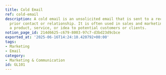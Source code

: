 ```yaml
---
title: Cold Email
ref: cold-email
description: A cold email is an unsolicited email that is sent to a recipient without
  prior contact or relationship. It is often used in sales and marketing to introduce
  a product, service, or idea to potential customers or clients.
notion_page_id: 214d6625-c679-8003-97c7-d3bd23d9cbce
exported_at: '2025-06-16T14:24:10.420792+00:00'
tags:
- Marketing
- Email
category:
- Marketing & Communication
id: GL101
---
```


